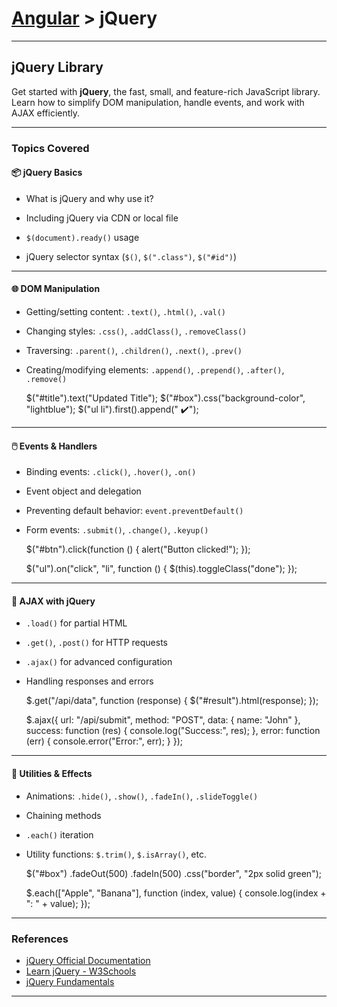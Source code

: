 # [Angular](../) > jQuery

---

## jQuery Library

Get started with **jQuery**, the fast, small, and feature-rich JavaScript library. Learn how to simplify DOM manipulation, handle events, and work with AJAX efficiently.

---

### Topics Covered

#### 📦 jQuery Basics

- What is jQuery and why use it?
- Including jQuery via CDN or local file
- `$(document).ready()` usage
- jQuery selector syntax (`$()`, `$(".class")`, `$("#id")`)

    <script src="https://code.jquery.com/jquery-3.6.4.min.js"></script>
    <script>
      $(document).ready(function () {
        console.log("DOM is ready!");
      });
    </script>

---

#### 🌐 DOM Manipulation

- Getting/setting content: `.text()`, `.html()`, `.val()`
- Changing styles: `.css()`, `.addClass()`, `.removeClass()`
- Traversing: `.parent()`, `.children()`, `.next()`, `.prev()`
- Creating/modifying elements: `.append()`, `.prepend()`, `.after()`, `.remove()`

    $("#title").text("Updated Title");
    $("#box").css("background-color", "lightblue");
    $("ul li").first().append("<span> ✔️</span>");

---

#### 🖱️ Events & Handlers

- Binding events: `.click()`, `.hover()`, `.on()`
- Event object and delegation
- Preventing default behavior: `event.preventDefault()`
- Form events: `.submit()`, `.change()`, `.keyup()`

    $("#btn").click(function () {
      alert("Button clicked!");
    });

    $("ul").on("click", "li", function () {
      $(this).toggleClass("done");
    });

---

#### 📡 AJAX with jQuery

- `.load()` for partial HTML
- `.get()`, `.post()` for HTTP requests
- `.ajax()` for advanced configuration
- Handling responses and errors

    $.get("/api/data", function (response) {
      $("#result").html(response);
    });

    $.ajax({
      url: "/api/submit",
      method: "POST",
      data: { name: "John" },
      success: function (res) {
        console.log("Success:", res);
      },
      error: function (err) {
        console.error("Error:", err);
      }
    });

---

#### 🧪 Utilities & Effects

- Animations: `.hide()`, `.show()`, `.fadeIn()`, `.slideToggle()`
- Chaining methods
- `.each()` iteration
- Utility functions: `$.trim()`, `$.isArray()`, etc.

    $("#box")
      .fadeOut(500)
      .fadeIn(500)
      .css("border", "2px solid green");

    $.each(["Apple", "Banana"], function (index, value) {
      console.log(index + ": " + value);
    });

---

### References

- [jQuery Official Documentation](https://api.jquery.com/)
- [Learn jQuery - W3Schools](https://www.w3schools.com/jquery/)
- [jQuery Fundamentals](https://learn.jquery.com/)

---
